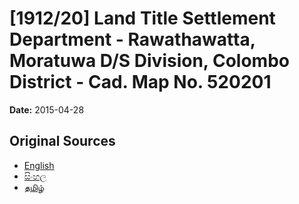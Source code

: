 # [1912/20] Land Title Settlement Department - Rawathawatta, Moratuwa D/S Division, Colombo District - Cad. Map No. 520201

**Date:** 2015-04-28

## Original Sources

- [English](https://documents.gov.lk/view/extra-gazettes/2015/4/1912-20_E.pdf)
- [සිංහල](https://documents.gov.lk/view/extra-gazettes/2015/4/1912-20_S.pdf)
- [தமிழ்](https://documents.gov.lk/view/extra-gazettes/2015/4/1912-20_T.pdf)
